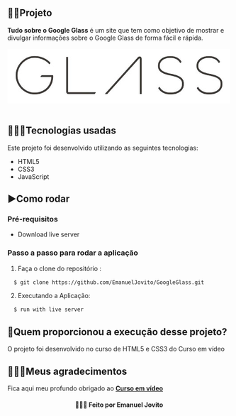 
## 👨‍🏫Projeto
**Tudo sobre o Google Glass** é um site que tem como objetivo de mostrar e divulgar informações sobre o Google Glass de forma fácil e rápida.
<br />
<br />
<img src="https://github.com/EmanuelJovito/GoogleGlass/blob/master/_imagens/glass-logo-grd">
<br />
<br />

## 👨🏻‍💻Tecnologias usadas
Este projeto foi desenvolvido utilizando as seguintes tecnologias:
  * HTML5
  * CSS3
  * JavaScript

## ▶️Como rodar
  ### **Pré-requisitos**
  - Download live server
  
 ### **Passo a passo para rodar a aplicação**  
1. Faça o clone do repositório :

```sh
  $ git clone https://github.com/EmanuelJovito/GoogleGlass.git
```

2. Executando a Aplicação:

```sh
  $ run with live server
```
  
## 🚀Quem proporcionou a execução desse projeto?
O projeto foi desenvolvido no curso de HTML5 e CSS3 do Curso em vídeo

## 👨🏻‍🚀Meus agradecimentos
Fica aqui meu profundo obrigado ao **[Curso em vídeo](https://www.cursoemvideo.com/)**

<h4 align="center">
    👨🏻‍🚀 Feito por Emanuel Jovito
</h4>
